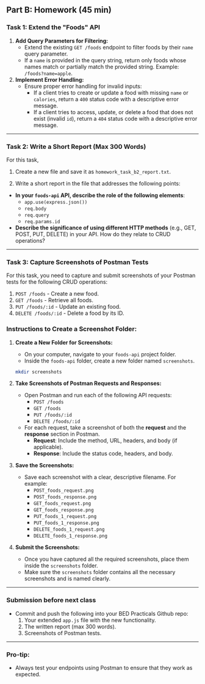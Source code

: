 ## Part B: Homework (45 min)

### **Task 1: Extend the "Foods" API**

1. **Add Query Parameters for Filtering:**
   - Extend the existing `GET /foods` endpoint to filter foods by their `name` query parameter.
   - If a `name` is provided in the query string, return only foods whose names match or partially match the provided string. Example: `/foods?name=apple`.
2. **Implement Error Handling:**
   - Ensure proper error handling for invalid inputs:
     - If a client tries to create or update a food with missing `name` or `calories`, return a `400` status code with a descriptive error message.
     - If a client tries to access, update, or delete a food that does not exist (invalid `id`), return a `404` status code with a descriptive error message.

---

### **Task 2: Write a Short Report (Max 300 Words)**

For this task,

1. Create a new file and save it as `homework_task_b2_report.txt`.

2. Write a short report in the file that addresses the following points:

- **In your `foods-api` API, describe the role of the following elements**:
  - `app.use(express.json())`
  - `req.body`
  - `req.query`
  - `req.params.id`
- **Describe the significance of using different HTTP methods** (e.g., GET, POST, PUT, DELETE) in your API. How do they relate to CRUD operations?

---

### **Task 3: Capture Screenshots of Postman Tests**

For this task, you need to capture and submit screenshots of your Postman tests for the following CRUD operations:

1. `POST /foods` - Create a new food.
2. `GET /foods` - Retrieve all foods.
3. `PUT /foods/:id` - Update an existing food.
4. `DELETE /foods/:id` - Delete a food by its ID.

### **Instructions to Create a Screenshot Folder:**

1. **Create a New Folder for Screenshots:**

   - On your computer, navigate to your `foods-api` project folder.
   - Inside the `foods-api` folder, create a new folder named `screenshots`.

   ```bash
   mkdir screenshots
   ```

2. **Take Screenshots of Postman Requests and Responses:**
   - Open Postman and run each of the following API requests:
     - `POST /foods`
     - `GET /foods`
     - `PUT /foods/:id`
     - `DELETE /foods/:id`
   - For each request, take a screenshot of both the **request** and the **response** section in Postman.
     - **Request**: Include the method, URL, headers, and body (if applicable).
     - **Response**: Include the status code, headers, and body.
3. **Save the Screenshots:**
   - Save each screenshot with a clear, descriptive filename. For example:
     - `POST_foods_request.png`
     - `POST_foods_response.png`
     - `GET_foods_request.png`
     - `GET_foods_response.png`
     - `PUT_foods_1_request.png`
     - `PUT_foods_1_response.png`
     - `DELETE_foods_1_request.png`
     - `DELETE_foods_1_response.png`
4. **Submit the Screenshots:**
   - Once you have captured all the required screenshots, place them inside the `screenshots` folder.
   - Make sure the `screenshots` folder contains all the necessary screenshots and is named clearly.

---

### **Submission before next class**

- Commit and push the following into your BED Practicals Github repo:
  1. Your extended `app.js` file with the new functionality.
  2. The written report (max 300 words).
  3. Screenshots of Postman tests.

---

### **Pro-tip:**

- Always test your endpoints using Postman to ensure that they work as expected.
